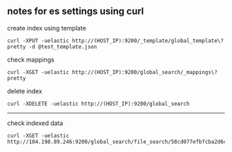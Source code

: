 ## notes for es settings using curl


create index using template
```
curl -XPUT -uelastic http://(HOST_IP):9200/_template/global_template\?pretty -d @test_template.json
```

check mappings
```
curl -XGET -uelastic http://(HOST_IP):9200/global_search/_mappings\?pretty
```

delete index
```
curl -XDELETE -uelastic http://(HOST_IP):9200/global_search
```


---

check indexed data
```
curl -XGET -uelastic http://104.198.89.246:9200/global_search/file_search/58cd077efbfcba2d6c055330
```

